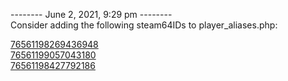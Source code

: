 
-------- June 2, 2021, 9:29 pm --------  
Consider adding the following steam64IDs to player_aliases.php:  

[76561198269436948](https://steamcommunity.com/profiles/76561198269436948)  
[76561199057043180](https://steamcommunity.com/profiles/76561199057043180)  
[76561198427792186](https://steamcommunity.com/profiles/76561198427792186)  